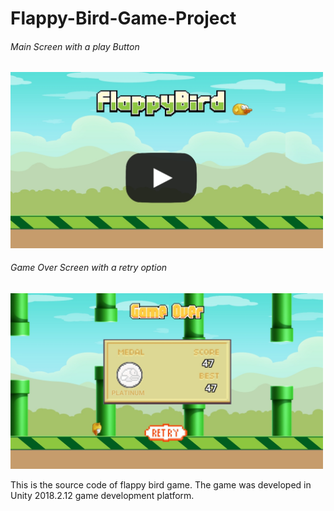 # Flappy-Bird-Game-Project
###### Main Screen with a play Button
<img src="Screenshot_2020-03-25-10-34-05-395_com.sandypearls.tapbird.jpg" width=500/>

###### Game Over Screen with a retry option
<img src="Screenshot_2020-03-25-10-35-39-213_com.sandypearls.tapbird.jpg" width=500/>

This is the source code of flappy bird game.
The game was developed in Unity 2018.2.12 game development platform.
